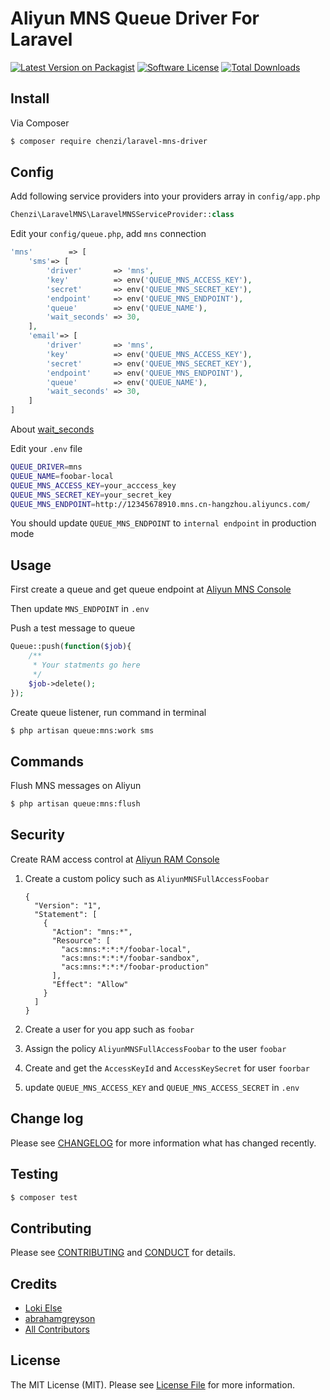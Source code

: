 # Aliyun MNS Queue Driver For Laravel

[![Latest Version on Packagist][ico-version]][link-packagist]
[![Software License][ico-license]](LICENSE.md)
[![Total Downloads][ico-downloads]][link-downloads]

## Install

Via Composer

``` bash
$ composer require chenzi/laravel-mns-driver
```

## Config

Add following service providers into your providers array in `config/app.php`

``` php
Chenzi\LaravelMNS\LaravelMNSServiceProvider::class
```

Edit your `config/queue.php`, add `mns` connection

```php
'mns'        => [
    'sms'=> [
        'driver'       => 'mns',
        'key'          => env('QUEUE_MNS_ACCESS_KEY'),
        'secret'       => env('QUEUE_MNS_SECRET_KEY'),
        'endpoint'     => env('QUEUE_MNS_ENDPOINT'),
        'queue'        => env('QUEUE_NAME'),
        'wait_seconds' => 30,
    ],
    'email'=> [
        'driver'       => 'mns',
        'key'          => env('QUEUE_MNS_ACCESS_KEY'),
        'secret'       => env('QUEUE_MNS_SECRET_KEY'),
        'endpoint'     => env('QUEUE_MNS_ENDPOINT'),
        'queue'        => env('QUEUE_NAME'),
        'wait_seconds' => 30,
    ]
]
```
About [wait_seconds](https://help.aliyun.com/document_detail/35136.html)

Edit your `.env` file

```bash
QUEUE_DRIVER=mns
QUEUE_NAME=foobar-local
QUEUE_MNS_ACCESS_KEY=your_acccess_key
QUEUE_MNS_SECRET_KEY=your_secret_key
QUEUE_MNS_ENDPOINT=http://12345678910.mns.cn-hangzhou.aliyuncs.com/
```
You should update `QUEUE_MNS_ENDPOINT` to `internal endpoint` in production mode

## Usage

First create a queue and get queue endpoint at [Aliyun MNS Console](https://mns.console.aliyun.com/)

Then update `MNS_ENDPOINT` in `.env`

Push a test message to queue

```php
Queue::push(function($job){
	/**
	 * Your statments go here
	 */
	$job->delete();
});
```

Create queue listener, run command in terminal

```bash
$ php artisan queue:mns:work sms
```
## Commands
Flush MNS messages on Aliyun

```bash
$ php artisan queue:mns:flush
```

## Security

Create RAM access control at [Aliyun RAM Console](https://ram.console.aliyun.com)

1. Create a custom policy such as `AliyunMNSFullAccessFoobar`

	```
	{
	  "Version": "1",
	  "Statement": [
		{
		  "Action": "mns:*",
		  "Resource": [
			"acs:mns:*:*:*/foobar-local",
			"acs:mns:*:*:*/foobar-sandbox",
			"acs:mns:*:*:*/foobar-production"
		  ],
		  "Effect": "Allow"
		}
	  ]
	}
	```

2. Create a user for you app such as `foobar`

3. Assign the policy `AliyunMNSFullAccessFoobar` to the user `foobar`

4. Create and get the `AccessKeyId` and `AccessKeySecret` for user `foorbar`

5. update `QUEUE_MNS_ACCESS_KEY` and `QUEUE_MNS_ACCESS_SECRET` in `.env`

## Change log

Please see [CHANGELOG](CHANGELOG.md) for more information what has changed recently.

## Testing

``` bash
$ composer test
```

## Contributing

Please see [CONTRIBUTING](CONTRIBUTING.md) and [CONDUCT](CONDUCT.md) for details.

## Credits

- [Loki Else][link-author]
- [abrahamgreyson](https://github.com/abrahamgreyson/laravel-mns)
- [All Contributors][link-contributors]

## License

The MIT License (MIT). Please see [License File](LICENSE.md) for more information.

[ico-version]: https://img.shields.io/packagist/v/chenzi/laravel-mns-driver.svg?style=flat-square
[ico-license]: https://img.shields.io/badge/license-MIT-brightgreen.svg?style=flat-square
[ico-travis]: https://img.shields.io/travis/chenzi/laravel-mns-driver/master.svg?style=flat-square
[ico-scrutinizer]: https://img.shields.io/scrutinizer/coverage/g/chenzi/laravel-mns-driver.svg?style=flat-square
[ico-code-quality]: https://img.shields.io/scrutinizer/g/chenzi/laravel-mns-driver.svg?style=flat-square
[ico-downloads]: https://img.shields.io/packagist/dt/chenzi/laravel-mns-driver.svg?style=flat-square

[link-packagist]: https://packagist.org/packages/chenzi/laravel-mns-driver
[link-travis]: https://travis-ci.org/chenzi/laravel-mns-driver
[link-scrutinizer]: https://scrutinizer-ci.com/g/chenzi/laravel-mns-driver/code-structure
[link-code-quality]: https://scrutinizer-ci.com/g/chenzi/laravel-mns-driver
[link-downloads]: https://packagist.org/packages/chenzi/laravel-mns-driver
[link-author]: https://github.com/chenzi
[link-contributors]: ../../contributors
